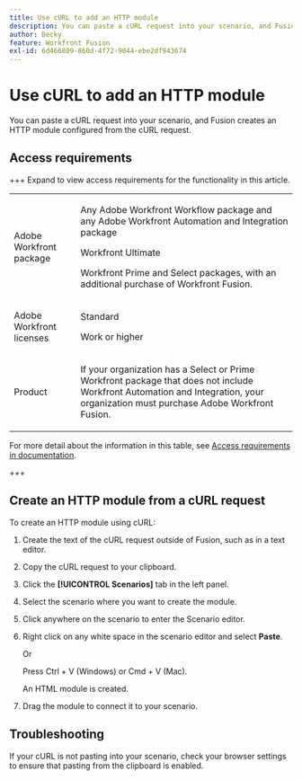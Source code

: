 ```yaml
---
title: Use cURL to add an HTTP module
description: You can paste a cURL request into your scenario, and Fusion creates an HTTP module configured from the cURL request.
author: Becky
feature: Workfront Fusion
exl-id: 6d466809-860d-4f72-9044-ebe2df943674
---
```

# Use cURL to add an HTTP module

You can paste a cURL request into your scenario, and Fusion creates an HTTP module configured from the cURL request.

## Access requirements

+++ Expand to view access requirements for the functionality in this article.

<table style="table-layout:auto">
 <col> 
 <col> 
 <tbody> 
  <tr> 
   <td role="rowheader">Adobe Workfront package</td> 
   <td> <p>Any Adobe Workfront Workflow package and any Adobe Workfront Automation and Integration package</p><p>Workfront Ultimate</p><p>Workfront Prime and Select packages, with an additional purchase of Workfront Fusion.</p> </td> 
  </tr> 
  <tr data-mc-conditions=""> 
   <td role="rowheader">Adobe Workfront licenses</td> 
   <td> <p>Standard</p><p>Work or higher</p> </td> 
  </tr> 
  <tr> 
   <td role="rowheader">Product</td> 
   <td>
   <p>If your organization has a Select or Prime Workfront package that does not include Workfront Automation and Integration, your organization must purchase Adobe Workfront Fusion.</li></ul>
   </td> 
  </tr>
 </tbody> 
</table>

For more detail about the information in this table, see [Access requirements in documentation](/help/workfront-fusion/references/licenses-and-roles/access-level-requirements-in-documentation.md).

+++

## Create an HTTP module from a cURL request


To create an HTTP module using cURL:

1. Create the text of the cURL request outside of Fusion, such as in a text editor.
1. Copy the cURL request to your clipboard.
1. Click the **[!UICONTROL Scenarios]** tab in the left panel.
1. Select the scenario where you want to create the module.
1. Click anywhere on the scenario to enter the Scenario editor.
1. Right click on any white space in the scenario editor and select **Paste**.

   Or

   Press Ctrl + V (Windows) or Cmd + V (Mac).
   

   An HTML module is created.
1. Drag the module to connect it to your scenario.

## Troubleshooting

If your cURL is not pasting into your scenario, check your browser settings to ensure that pasting from the clipboard is enabled.
